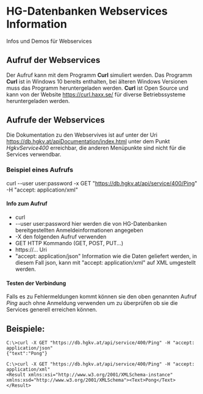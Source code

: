 # HG-Datenbanken Webservices Information
Infos und Demos für Webservices

## Aufruf der Webservices
Der Aufruf kann mit dem Programm **Curl** simuliert werden. Das Programm **Curl** ist in Windows 10 bereits enthalten, bei älteren Windows Versionen muss das Programm heruntergeladen werden. **Curl** ist Open Source und kann von der Website https://curl.haxx.se/ für diverse Betriebssysteme heruntergeladen werden.

## Aufrufe der Webservices
Die Dokumentation zu den Webservives ist auf unter der Uri https://db.hgkv.at/apiDocumentation/index.html unter dem Punkt *HgkvService400* erreichbar, die anderen Menüpunkte sind nicht für die Services verwendbar.

### Beispiel eines Aufrufs 
curl --user user:password -x GET "https://db.hgkv.at/api/service/400/Ping" -H "accept: application/xml"

#### Info zum Aufruf
* curl 
* --user user:password hier werden die von HG-Datenbanken bereitgestellten Anmeldeinformationen angegeben
* -X den folgenden Aufruf verwenden
* GET HTTP Kommando (GET, POST, PUT...)
* https://... Uri 
* "accept: application/json" Information wie die Daten geliefert werden, in diesem Fall json, kann mit "accept: application/xml" auf XML umgestellt werden.

#### Testen der Verbindung
Falls es zu Fehlermeldungen kommt können sie den oben genannten Aufruf *Ping* auch ohne Anmeldung verwenden um zu überprüfen ob sie die Services generell erreichen können.

## Beispiele:
```
C:\>curl -X GET "https://db.hgkv.at/api/service/400/Ping" -H "accept: application/json"
{"text":"Pong"}

C:\>curl -X GET "https://db.hgkv.at/api/service/400/Ping" -H "accept: application/xml"
<Result xmlns:xsi="http://www.w3.org/2001/XMLSchema-instance" xmlns:xsd="http://www.w3.org/2001/XMLSchema"><Text>Pong</Text></Result>
```
